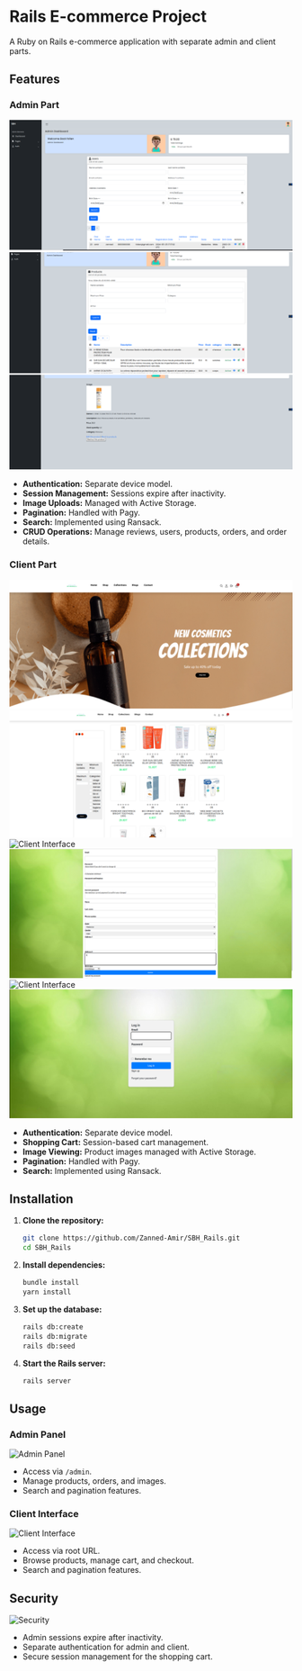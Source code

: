 # Rails E-commerce Project

A Ruby on Rails e-commerce application with separate admin and client parts.

## Features

### Admin Part

![Admin Interface](admin1.png)
![Admin Interface](admin2.png)
![Admin Interface](admin3.png)

- **Authentication:** Separate device model.
- **Session Management:** Sessions expire after inactivity.
- **Image Uploads:** Managed with Active Storage.
- **Pagination:** Handled with Pagy.
- **Search:** Implemented using Ransack.
- **CRUD Operations:** Manage reviews, users, products, orders, and order details.

### Client Part

![Client Interface](client1.png)
![Client Interface](client2.png)
![Client Interface](client3.png)
![Client Interface](client4.png)
![Client Interface](client5.png)
![Client Interface](client6.png)

- **Authentication:** Separate device model.
- **Shopping Cart:** Session-based cart management.
- **Image Viewing:** Product images managed with Active Storage.
- **Pagination:** Handled with Pagy.
- **Search:** Implemented using Ransack.

## Installation

1. **Clone the repository:**
    ```sh
    git clone https://github.com/Zanned-Amir/SBH_Rails.git
    cd SBH_Rails
    ```

2. **Install dependencies:**
    ```sh
    bundle install
    yarn install
    ```

3. **Set up the database:**
    ```sh
    rails db:create
    rails db:migrate
    rails db:seed
    ```

4. **Start the Rails server:**
    ```sh
    rails server
    ```

## Usage

### Admin Panel

![Admin Panel](admin_panel_image_url)

- Access via `/admin`.
- Manage products, orders, and images.
- Search and pagination features.

### Client Interface

![Client Interface](client_interface_usage_image_url)

- Access via root URL.
- Browse products, manage cart, and checkout.
- Search and pagination features.

## Security

![Security](security_image_url)

- Admin sessions expire after inactivity.
- Separate authentication for admin and client.
- Secure session management for the shopping cart.



